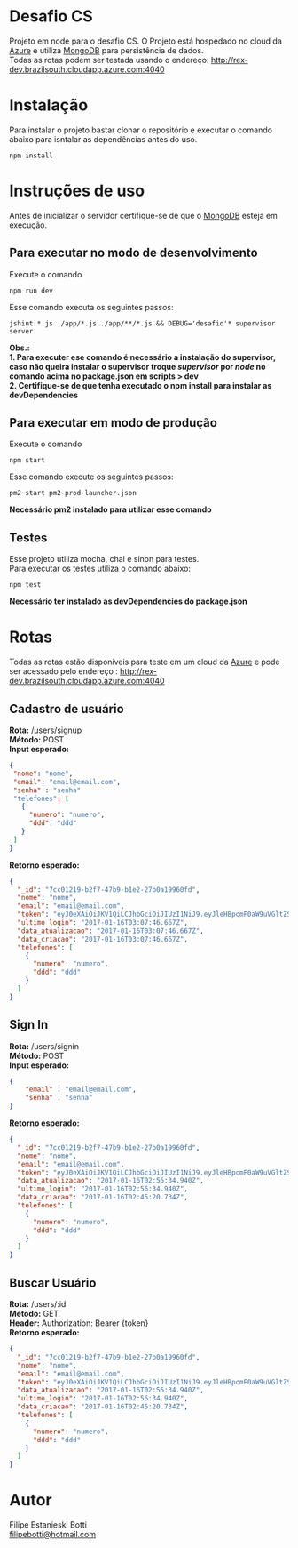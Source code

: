 # Desafio CS
Projeto em node para o desafio CS. O Projeto está hospedado no cloud da [Azure](http://portal.azure.com) e utiliza [MongoDB](https://www.mongodb.com) para persistência de dados.  
Todas as rotas podem ser testada usando o endereço: http://rex-dev.brazilsouth.cloudapp.azure.com:4040

# Instalação
Para instalar o projeto bastar clonar o repositório e executar o comando abaixo para isntalar as dependências antes do uso.
```
npm install
```

# Instruções de uso
Antes de inicializar o servidor certifique-se de que o [MongoDB](https://www.mongodb.com) esteja em execução.

## Para executar no modo de desenvolvimento
Execute o comando

```
npm run dev
````

Esse comando executa os seguintes passos:

```
jshint *.js ./app/*.js ./app/**/*.js && DEBUG='desafio'* supervisor server
```

**Obs.:  
    1. Para executer ese comando é necessário a instalação do supervisor, caso não queira instalar o supervisor troque _supervisor_ por _node_ no comando acima no package.json em scripts > dev  
    2. Certifique-se de que tenha executado o npm install para instalar as devDependencies**

## Para executar em modo de produção

Execute o comando

```
npm start
```

Esse comando execute os seguintes passos:
```
pm2 start pm2-prod-launcher.json
```

**Necessário pm2 instalado para utilizar esse comando**

## Testes

Esse projeto utiliza mocha, chai e sinon para testes.  
Para executar os testes utiliza o comando abaixo:

```
npm test
```

**Necessário ter instalado as devDependencies do package.json**
# Rotas

 Todas as rotas estão disponíveis para teste em um cloud da [Azure](http://portal.azure.com) e pode ser acessado pelo endereço  : http://rex-dev.brazilsouth.cloudapp.azure.com:4040

## Cadastro de usuário
**Rota:** /users/signup  
**Método:** POST  
**Input esperado:**  
 ```json
 {
  "nome": "nome",
  "email": "email@email.com",
  "senha" : "senha"
  "telefones": [
    {
      "numero": "numero",
      "ddd": "ddd"
    }
  ]
}
```

**Retorno esperado:**

```json
{
  "_id": "7cc01219-b2f7-47b9-b1e2-27b0a19960fd",
  "nome": "nome",
  "email": "email@email.com",
  "token": "eyJ0eXAiOiJKV1QiLCJhbGciOiJIUzI1NiJ9.eyJleHBpcmF0aW9uVGltZSI6IjIwMTctMDEtMTZUMDQ6MDU6NDkuMTMzWiJ9.tx_j-8cp4JIOvyCLcMniyNWDxxeATYunNuTuz4zx6Cs",
  "ultimo_login": "2017-01-16T03:07:46.667Z",
  "data_atualizacao": "2017-01-16T03:07:46.667Z",
  "data_criacao": "2017-01-16T03:07:46.667Z",
  "telefones": [
    {
      "numero": "numero",
      "ddd": "ddd"
    }
  ]
}
```

## Sign In

**Rota:** /users/signin  
**Método:** POST  
**Input esperado:**  
```json
{
    "email" : "email@email.com",
    "senha" : "senha"
}
```

**Retorno esperado:**  
```json
{
  "_id": "7cc01219-b2f7-47b9-b1e2-27b0a19960fd",
  "nome": "nome",
  "email": "email@email.com",
  "token": "eyJ0eXAiOiJKV1QiLCJhbGciOiJIUzI1NiJ9.eyJleHBpcmF0aW9uVGltZSI6IjIwMTctMDEtMTZUMDM6MjY6MzQuOTQwWiJ9.7PYvSrZqUHce6PNP0x9VLn9Jsymp6kWDtPKeHnns_9Q",
  "data_atualizacao": "2017-01-16T02:56:34.940Z",
  "ultimo_login": "2017-01-16T02:56:34.940Z",
  "data_criacao": "2017-01-16T02:45:20.734Z",
  "telefones": [
    {
      "numero": "numero",
      "ddd": "ddd"
    }
  ]
}
```

## Buscar Usuário

**Rota:** /users/:id  
**Método:** GET  
**Header:**
    Authorization: Bearer {token}    
**Retorno esperado:**
```json
{
  "_id": "7cc01219-b2f7-47b9-b1e2-27b0a19960fd",
  "nome": "nome",
  "email": "email@email.com",
  "token": "eyJ0eXAiOiJKV1QiLCJhbGciOiJIUzI1NiJ9.eyJleHBpcmF0aW9uVGltZSI6IjIwMTctMDEtMTZUMDM6MjY6MzQuOTQwWiJ9.7PYvSrZqUHce6PNP0x9VLn9Jsymp6kWDtPKeHnns_9Q",
  "data_atualizacao": "2017-01-16T02:56:34.940Z",
  "ultimo_login": "2017-01-16T02:56:34.940Z",
  "data_criacao": "2017-01-16T02:45:20.734Z",
  "telefones": [
    {
      "numero": "numero",
      "ddd": "ddd"
    }
  ]
}
```

# Autor
Filipe Estanieski Botti  
filipebotti@hotmail.com
